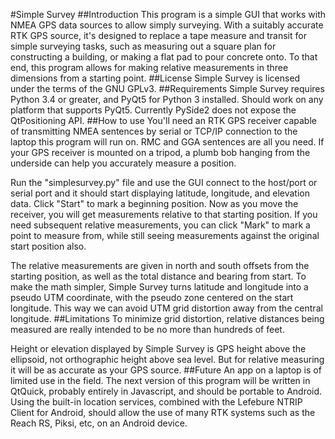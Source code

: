 #Simple Survey
##Introduction
This program is a simple GUI that works with NMEA GPS data sources to allow simply surveying.  With a suitably accurate RTK GPS source, it's designed to replace a tape measure and transit for simple surveying tasks, such as measuring out a square plan for constructing a building, or making a flat pad to pour concrete onto. To that end, this program allows for making relative measurements in three dimensions from a starting point.
##License
Simple Survey is licensed under the terms of the GNU GPLv3.
##Requirements
Simple Survey requires Python 3.4 or greater, and PyQt5 for Python 3 installed. Should work on any platform that supports PyQt5.  Currently PySide2 does not expose the QtPositioning API.
##How to use
You'll need an RTK GPS receiver capable of transmitting NMEA sentences by serial or TCP/IP connection to the laptop this program will run on.  RMC and GGA sentences are all you need. If your GPS receiver is mounted on a tripod, a plumb bob hanging from the underside can help you accurately measure a position.

Run the "simplesurvey.py" file and use the GUI connect to the host/port or serial port and it should start displaying latitude, longitude, and elevation data.  Click "Start" to mark a beginning position.  Now as you move the receiver, you will get measurements relative to that starting position.  If you need subsequent relative measurements, you can click "Mark" to mark a point to measure from, while still seeing measurements against the original start position also.

The relative measurements are given in north and south offsets from the starting position, as well as the total distance and bearing from start. To make the math simpler, Simple Survey turns latitude and longitude into a pseudo UTM coordinate, with the pseudo zone centered on the start longitude. This way we can avoid UTM grid distortion away from the central longitude.
##Limitations
To minimize grid distortion, relative distances being measured are really intended to be no more than hundreds of feet.

Height or elevation displayed by Simple Survey is GPS height above the ellipsoid, not orthographic height above sea level. But for relative measuring it will be as accurate as your GPS source.
##Future
An app on a laptop is of limited use in the field.  The next version of this program will be written in QtQuick, probably entirely in Javascript, and should be portable to Android.  Using the built-in location services, combined with the Lefebure NTRIP Client for Android, should allow the use of many RTK systems such as the Reach RS, Piksi, etc, on an Android device.